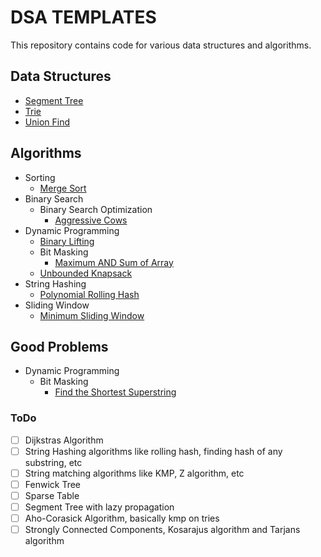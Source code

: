 # DSA TEMPLATES
This repository contains code for various data structures and algorithms.

## Data Structures
* [Segment Tree](https://github.com/Rahul-7323/cpp-dsa-templates/blob/main/data-structures/segment-tree/SegmentTree.cpp)
* [Trie](https://github.com/Rahul-7323/cpp-dsa-templates/blob/main/data-structures/trie/Trie.cpp)
* [Union Find](https://github.com/Rahul-7323/cpp-dsa-templates/blob/main/data-structures/union-find/UnionFind.cpp)

## Algorithms
* Sorting
	* [Merge Sort](https://github.com/Rahul-7323/cpp-dsa-templates/blob/main/algorithms/sorting/merge-sort/mergeSort.cpp)
* Binary Search
	* Binary Search Optimization
		* [Aggressive Cows](https://github.com/Rahul-7323/dsa-templates/blob/main/algorithms/binary-search/binary-search-optimization/aggressiveCows.cpp)
* Dynamic Programming
	* [Binary Lifting](https://github.com/Rahul-7323/cpp-dsa-templates/blob/main/algorithms/dynamic-programming/binary-lifting/TreeAncestor.cpp)
	* Bit Masking
		* [Maximum AND Sum of Array](https://github.com/Rahul-7323/dsa-templates/blob/main/algorithms/dynamic-programming/bit-masking/maximum-AND-sum-of-array/maximumANDSum.cpp)
	* [Unbounded Knapsack](https://github.com/Rahul-7323/dsa-templates/blob/main/algorithms/dynamic-programming/unbounded-knapsack/largestNumber.cpp)
* String Hashing
	* [Polynomial Rolling Hash](https://github.com/Rahul-7323/dsa-templates/blob/main/algorithms/string-hashing/polynomial-rolling-hash/PolyRollingHash.py)
* Sliding Window
	* [Minimum Sliding Window](https://github.com/Rahul-7323/dsa-templates/blob/main/algorithms/sliding-window/minimum-sliding-window/minWindow.cpp) 

## Good Problems
* Dynamic Programming
    * Bit Masking
        * [Find the Shortest Superstring]()

### ToDo

- [ ] Dijkstras Algorithm
- [ ] String Hashing algorithms like rolling hash, finding hash of any substring, etc
- [ ] String matching algorithms like KMP, Z algorithm, etc
- [ ] Fenwick Tree
- [ ] Sparse Table
- [ ] Segment Tree with lazy propagation
- [ ] Aho-Corasick Algorithm, basically kmp on tries
- [ ] Strongly Connected Components, Kosarajus algorithm and Tarjans algorithm
